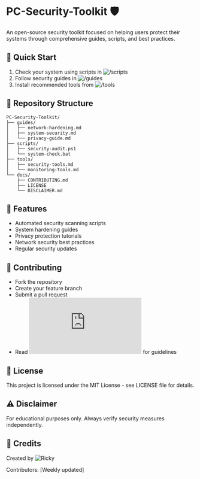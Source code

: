 # PC-Security-Toolkit 🛡️

An open-source security toolkit focused on helping users protect their systems through comprehensive guides, scripts, and best practices.

## 🚀 Quick Start
1. Check your system using scripts in ![/scripts](https://github.com/Ricky-bruh/PC-Security-Toolkit/tree/main/scripts)
2. Follow security guides in ![/guides](https://github.com/Ricky-bruh/PC-Security-Toolkit/tree/main/guides)
3. Install recommended tools from ![/tools](https://github.com/Ricky-bruh/PC-Security-Toolkit/tree/main/tools)

## 📁 Repository Structure
```
PC-Security-Toolkit/
├── guides/
│   ├── network-hardening.md
│   ├── system-security.md
│   └── privacy-guide.md
├── scripts/
│   ├── security-audit.ps1
│   └── system-check.bat
├── tools/
│   ├── security-tools.md
│   └── monitoring-tools.md
└── docs/
    ├── CONTRIBUTING.md
    ├── LICENSE
    └── DISCLAIMER.md
```

## 🔧 Features
- Automated security scanning scripts
- System hardening guides
- Privacy protection tutorials
- Network security best practices
- Regular security updates

## 🤝 Contributing
- Fork the repository
- Create your feature branch
- Submit a pull request
- Read ![CONTRIBUTING.md](https://github.com/Ricky-bruh/PC-Security-Toolkit/blob/main/CONTRIBUTING.md) for guidelines

## 📝 License
This project is licensed under the MIT License - see LICENSE file for details.

## ⚠️ Disclaimer
For educational purposes only. Always verify security measures independently.

## 🔗 Credits
Created by ![Ricky]([https://cplusplus.com/](https://github.com/Ricky-bruh))

Contributors: [Weekly updated]
<At the time of writing none>
